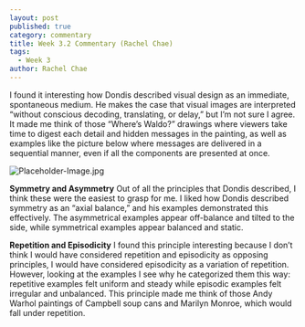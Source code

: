 ```yaml
---
layout: post
published: true
category: commentary
title: Week 3.2 Commentary (Rachel Chae)
tags:
  - Week 3
author: Rachel Chae
---
```

I found it interesting how Dondis described visual design as an immediate, spontaneous medium. He makes the case that visual images are interpreted “without conscious decoding, translating, or delay,” but I’m not sure I agree. It made me think of those “Where’s Waldo?” drawings where viewers take time to digest each detail and hidden messages in the painting, as well as examples like the picture below where messages are delivered in a sequential manner, even if all the components are presented at once.

![Placeholder-Image.jpg]({{site.baseurl}}/assets/Placeholder-Image.jpg)

**Symmetry and Asymmetry** Out of all the principles that Dondis described, I think these were the easiest to grasp for me. I liked how Dondis described symmetry as an “axial balance,” and his examples demonstrated this effectively. The asymmetrical examples appear off-balance and tilted to the side, while symmetrical examples appear balanced and static.

**Repetition and Episodicity** I found this principle interesting because I don’t think I would have considered repetition and episodicity as opposing principles, I would have considered episodicity as a variation of repetition. However, looking at the examples I see why he categorized them this way: repetitive examples felt uniform and steady while episodic examples felt irregular and unbalanced. This principle made me think of those Andy Warhol paintings of Campbell soup cans and Marilyn Monroe, which would fall under repetition.

